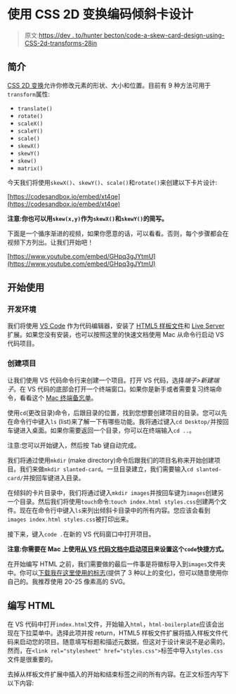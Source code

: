 # 使用 CSS 2D 变换编码倾斜卡设计

> 原文:[https://dev . to/hunter becton/code-a-skew-card-design-using-CSS-2d-transforms-28in](https://dev.to/hunterbecton/code-a-skewed-card-design-using-css-2d-transforms-28in)

## [](#introduction)简介

[CSS 2D 变换](https://www.w3schools.com/css/css3_2dtransforms.asp)允许你修改元素的形状、大小和位置。目前有 9 种方法可用于`transform`属性:

*   `translate()`
*   `rotate()`
*   `scaleX()`
*   `scaleY()`
*   `scale()`
*   `skewX()`
*   `skewY()`
*   `skew()`
*   `matrix()`

今天我们将使用`skewX()`、`skewY()`、`scale()`和`rotate()`来创建以下卡片设计:

[https://codesandbox.io/embed/xt4qe](https://codesandbox.io/embed/xt4qe)

**注意:你也可以用`skew(x,y)`作为`skewX()`和`skewY()`的简写。**

下面是一个循序渐进的视频，如果你愿意的话，可以看看。否则，每个步骤都会在视频下方列出。让我们开始吧！

[https://www.youtube.com/embed/GHpq3gJYtmU](https://www.youtube.com/embed/GHpq3gJYtmU)

## [](#get-started)开始使用

### [](#development-environment)开发环境

我们将使用 [VS Code](https://code.visualstudio.com/) 作为代码编辑器，安装了 [HTML5 样板文件](https://marketplace.visualstudio.com/items?itemName=sidthesloth.html5-boilerplate)和 [Live Server](https://marketplace.visualstudio.com/items?itemName=ritwickdey.LiveServer) 扩展。如果您没有安装，也可以按照这里的快速文档使用 Mac 从命令行启动 VS 代码项目。

### [](#create-the-project)创建项目

让我们使用 VS 代码命令行来创建一个项目。打开 VS 代码，选择*端子>新建端子*。在 VS 代码的底部会打开一个终端窗口。如果你是新手或者需要复习终端命令，看看这个 [Mac 终端备忘单](https://gist.github.com/poopsplat/7195274)。

使用`cd`(更改目录)命令，后跟目录的位置，找到您想要创建项目的目录。您可以先在命令行中键入`ls` (list)来了解一下有哪些功能。我将通过键入`cd Desktop/`并按回车键进入桌面。如果你需要返回一个目录，你可以在终端输入`cd ..`。

注意:您可以开始键入，然后按 Tab 键自动完成。

我们将通过使用`mkdir` (make directory)命令后跟我们的项目名称来开始创建项目。我们来做`mkdir slanted-card`。一旦目录建立，我们需要输入`cd slanted-card/`并按回车键进入目录。

在倾斜的卡片目录中，我们将通过键入`mkdir images`并按回车键为`images`创建另一个目录。然后我们将使用`touch`命令:`touch index.html styles.css`创建两个文件。现在在命令行中键入`ls`来列出倾斜卡目录中的所有内容。您应该会看到`images index.html styles.css`被打印出来。

接下来，键入`code .`在新的 VS 代码窗口中打开项目。

**注意:你需要在 Mac 上使用[从 VS 代码文档中启动项目](https://code.visualstudio.com/docs/setup/mac#_launching-from-the-command-line)来设置这个`code`快捷方式。**

在开始编写 HTML 之前，我们需要做的最后一件事是将徽标导入到`images`文件夹中。你可以[下载我在这里使用的标志](https://www.dropbox.com/sh/ne6w7rpelkdbdoy/AAAKpXLM0DsLBq1IeORE_83-a?dl=0)(提供了 3 种以上的变化)，但可以随意使用你自己的。我推荐使用 20-25 像素高的 SVG。

## [](#write-the-html)编写 HTML

在 VS 代码中打开`index.html`文件，开始输入`html`，`html-boilerplate`应该会出现在下拉菜单中。选择此项并按 return，HTML5 样板文件扩展将插入样板文件代码来启动您的项目。随意填写标题和描述元数据，但这对于设计来说不是必需的。然而，在`<link rel="stylesheet" href="styles.css">`标签中导入`styles.css`文件是很重要的。

去掉从样板文件扩展中插入的开始和结束标签之间的所有内容。在正文标签内写下以下内容: